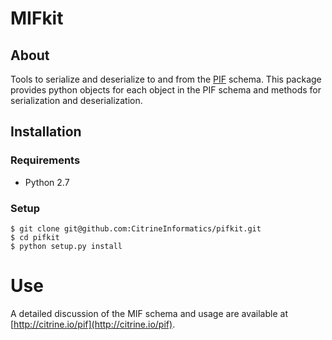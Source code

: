 # MIFkit

## About

Tools to serialize and deserialize to and from the [PIF](http://citrine.io/pif) schema. This package provides python objects for each object in the PIF schema and methods for serialization and deserialization.

## Installation

### Requirements

* Python 2.7

### Setup

```shell
$ git clone git@github.com:CitrineInformatics/pifkit.git
$ cd pifkit
$ python setup.py install
```

# Use

A detailed discussion of the MIF schema and usage are available at [http://citrine.io/pif](http://citrine.io/pif).
